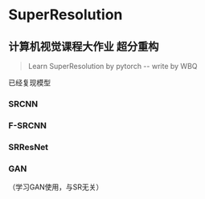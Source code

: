 # SuperResolution

## 计算机视觉课程大作业 超分重构

> Learn SuperResolution by pytorch -- write by WBQ

已经复现模型

### SRCNN

### F-SRCNN

### SRResNet

### GAN

（学习GAN使用，与SR无关）
